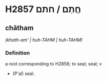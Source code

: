# H2857 חֲתַם / חתם

## chătham

_(khath-am' | huh-TAHM | huh-TAHM)_

### Definition

a root corresponding to H2856; to seal; seal; v

- (P'al) seal.
